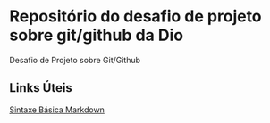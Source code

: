 # Repositório do desafio de projeto sobre git/github da Dio
Desafio de Projeto sobre Git/Github

## Links Úteis
[Sintaxe Básica Markdown](www.markdownguide.org/basic-syntax/)
